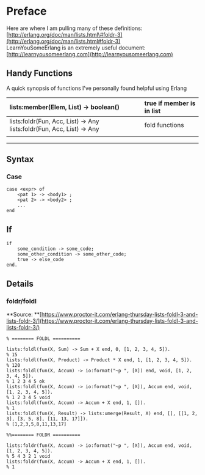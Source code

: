 # Preface

Here are where I am pulling many of these definitions: [http://erlang.org/doc/man/lists.html\#foldr-3](http://erlang.org/doc/man/lists.html#foldr-3)  
LearnYouSomeErlang is an extremely useful document: [http://learnyousomeerlang.com](http://learnyousomeerlang.com)

## Handy Functions

A quick synopsis of functions I've personally found helpful using Erlang

| lists:member\(Elem, List\) -&gt; boolean\(\) | true if member is in list |
| :--- | :--- |
| lists:foldr\(Fun, Acc, List\) -&gt; Any                                                  lists:foldr\(Fun, Acc, List\) -&gt; Any | fold functions |
|  |  |

---

## Syntax

### Case

```
case <expr> of
    <pat 1> -> <body1> ;
    <pat 2> -> <body2> ;
    ...
end
```

## If

```
if 
    some_condition -> some_code;
    some_other_condition -> some_other_code;
    true -> else_code
end.
```

## Details

### foldr/foldl

**Source: **[https://www.proctor-it.com/erlang-thursday-lists-foldl-3-and-lists-foldr-3/](https://www.proctor-it.com/erlang-thursday-lists-foldl-3-and-lists-foldr-3/)

```
% ======== FOLDL ==========

lists:foldl(fun(X, Sum) -> Sum + X end, 0, [1, 2, 3, 4, 5]).
% 15
lists:foldl(fun(X, Product) -> Product * X end, 1, [1, 2, 3, 4, 5]).
% 120
lists:foldl(fun(X, Accum) -> io:format("~p ", [X]) end, void, [1, 2, 3, 4, 5]).
% 1 2 3 4 5 ok
lists:foldl(fun(X, Accum) -> io:format("~p ", [X]), Accum end, void, [1, 2, 3, 4, 5]).
% 1 2 3 4 5 void
lists:foldl(fun(X, Accum) -> Accum + X end, 1, []).               
% 1
lists:foldl(fun(X, Result) -> lists:umerge(Result, X) end, [], [[1, 2, 3], [3, 5, 8], [11, 13, 17]]).
% [1,2,3,5,8,11,13,17]

%%======== FOLDR ==========

lists:foldr(fun(X, Accum) -> io:format("~p ", [X]), Accum end, void, [1, 2, 3, 4, 5]).
% 5 4 3 2 1 void
lists:foldr(fun(X, Accum) -> Accum + X end, 1, []).
% 1
```



